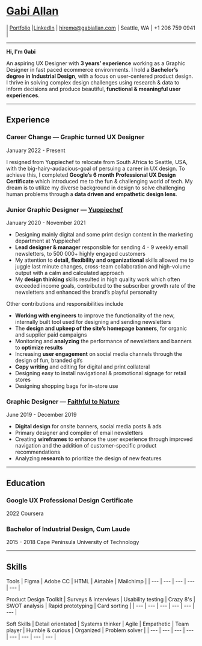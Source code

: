 # [Gabi Allan](https://www.gabiallan.com/)

| [Portfolio](https://www.gabiallan.com/) |[LinkedIn](https://www.linkedin.com/in/gaballan/) | hireme@gabiallan.com | Seattle, WA | +1 206 759 0941 |
___
**Hi, I'm Gabi**

An aspiring UX Designer with **3 years’ experience** working as a Graphic Designer in fast paced ecommerce environments. I hold a **Bachelor’s degree in Industrial Design**, with a focus on user-centered product design. I thrive in solving complex design challenges using research & data to inform decisions and produce beautiful, **functional & meaningful user experiences**.
___

## Experience

### Career Change — Graphic turned UX Designer

January 2022 - Present

I resigned from Yuppiechef to relocate from South Africa to Seattle, USA, with the big-hairy-audacious-goal of persuing a career in UX design. To achieve this, I completed **Google’s 6 month Professional UX Design Certificate** which introduced me to the fun & challenging world of tech. My dream is to utilize my diverse background in design to solve challenging human problems through a **data driven and empathetic design lens**.

### Junior Graphic Designer — [Yuppiechef](https://www.yuppiechef.com/)

January 2020 - November 2021

- Designing mainly digital and some print design content in the marketing department at Yuppiechef
- **Lead designer & manager** responsible for sending 4 - 9 weekly email newsletters, to 500 000+ highly engaged customers 
- My attention to **detail, flexibility and organizational** skills allowed me to juggle last minute changes, cross-team collaboration and high-volume output with a calm and calculated approach
- My **design thinking** skills resulted in high quality work which often exceeded income goals, contributed to the subscriber growth rate of the newsletters and enhanced the brand’s playful personality

Other contributions and responsibilities include

- **Working with engineers** to improve the functionality of the new, internally built tool used for designing and sending newsletters
- The **design and upkeep of the site’s homepage banners**, for organic and supplier paid campaigns
- Monitoring and **analyzing** the performance of newsletters and banners to **optimize results**
- Increasing **user engagement** on social media channels through the design of fun, branded gifs
- **Copy writing** and editing for digital and print collateral
- Designing easy to install navigational & promotional signage for retail stores
- Designing shopping bags for in-store use

### Graphic Designer — [Faithful to Nature](https://www.faithful-to-nature.co.za/)

June 2019 - December 2019

- **Digital design** for onsite banners, social media posts & ads
- Primary designer and compiler of email newsletters
- Creating **wireframes** to enhance the user experience through improved navigation and the addition of customer-specific product recommendations
- Analyzing **research** to prioritize the design of new features

___

## Education

### Google UX Professional Design Certificate

2022 Coursera

### Bachelor of Industrial Design, Cum Laude

2015 - 2018 Cape Peninsula University of Technology

___

## Skills
Tools
| Figma | Adobe CC | HTML | Airtable | Mailchimp |
| --- | --- | --- | --- | --- |

Product Design Toolkit
| Surveys & interviews | Usability testing | Crazy 8's | SWOT analysis | Rapid prototyping | Card sorting |
| --- | --- | --- | --- | --- | --- |


Soft Skills
| Detail orientated | Systems thinker | Agile | Empathetic | Team player | Humble & curious | Organized | Problem solver |
| --- | --- | --- | --- | --- | --- | --- | --- |







